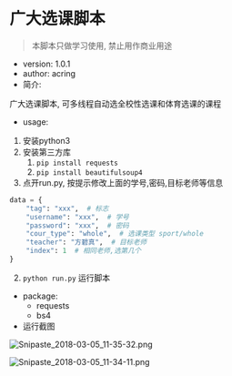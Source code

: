 # 广大选课脚本

>  本脚本只做学习使用, 禁止用作商业用途

- version: 1.0.1
- author: acring
- 简介:

广大选课脚本, 可多线程自动选全校性选课和体育选课的课程

- usage:

1. 安装python3
2. 安装第三方库
   1. `pip install requests`
   2. `pip install beautifulsoup4`
3. 点开run.py, 按提示修改上面的学号,密码,目标老师等信息

```python
data = {
    "tag": "xxx",  # 标志
    "username": "xxx",  # 学号
    "password": "xxx",  # 密码
    "cour_type": "whole",  # 选课类型 sport/whole
    "teacher": "方碧真",  # 目标老师
    "index": 1  # 相同老师,选第几个
}
```

2. `python run.py` 运行脚本

- package:
  - requests
  - bs4
- 运行截图


![Snipaste_2018-03-05_11-35-32.png](http://upload-images.jianshu.io/upload_images/3026741-0fdefcb30810db09.png?imageMogr2/auto-orient/strip%7CimageView2/2/w/1240)

![Snipaste_2018-03-05_11-34-11.png](http://upload-images.jianshu.io/upload_images/3026741-d1571c59947428a5.png?imageMogr2/auto-orient/strip%7CimageView2/2/w/1240)



